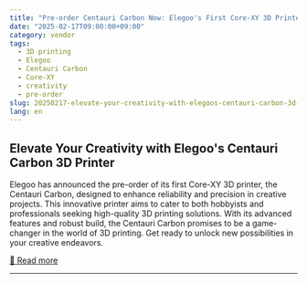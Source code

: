```yaml
---
title: "Pre-order Centauri Carbon Now: Elegoo's First Core-XY 3D Printer for Reliability in Creativity"
date: "2025-02-17T09:00:00+09:00"
category: vendor
tags:
  - 3D printing
  - Elegoo
  - Centauri Carbon
  - Core-XY
  - creativity
  - pre-order
slug: 20250217-elevate-your-creativity-with-elegoos-centauri-carbon-3d-printer
lang: en
---
```


## Elevate Your Creativity with Elegoo's Centauri Carbon 3D Printer
Elegoo has announced the pre-order of its first Core-XY 3D printer, the Centauri Carbon, designed to enhance reliability and precision in creative projects. This innovative printer aims to cater to both hobbyists and professionals seeking high-quality 3D printing solutions. With its advanced features and robust build, the Centauri Carbon promises to be a game-changer in the world of 3D printing. Get ready to unlock new possibilities in your creative endeavors.

[🔗 Read more](https://www.elegoo.com/blogs/news/https-www-prnewswire-com-news-releases-pre-order-centauri-carbon-now-elegoos-first-core-xy-3d-printer-for-reliability-in-creativity-302377993-html)

---